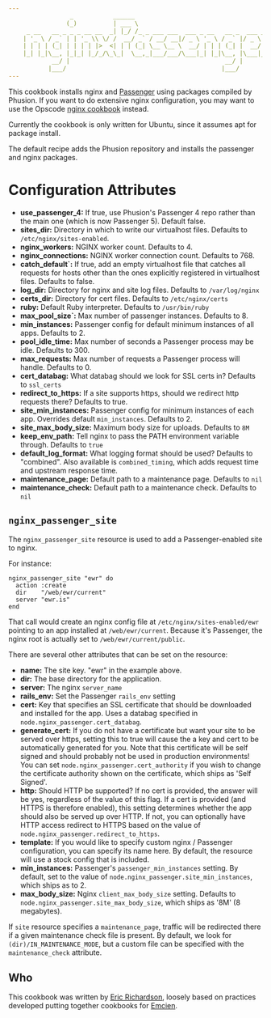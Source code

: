 ```yaml
---
                 _           ______
                (_)          | ___ \
     _ __   __ _ _ _ __ __  _| |_/ /_ _ ___ ___  ___ _ __   __ _  ___ _ __
    | '_ \ / _` | | '_ \\ \/ /  __/ _` / __/ __|/ _ \ '_ \ / _` |/ _ \ '__|
    | | | | (_| | | | | |>  <| | | (_| \__ \__ \  __/ | | | (_| |  __/ |
    |_| |_|\__, |_|_| |_/_/\_\_|  \__,_|___/___/\___|_| |_|\__, |\___|_|
            __/ |                                           __/ |
           |___/                                           |___/
---
```


This cookbook installs nginx and [Passenger](https://www.phusionpassenger.com/)
using packages compiled by Phusion.  If you want to do extensive nginx
configuration, you may want to use the Opscode
[nginx cookbook](https://github.com/opscode-cookbooks/nginx) instead.

Currently the cookbook is only written for Ubuntu, since it assumes apt for
package install.

The default recipe adds the Phusion repository and installs the passenger and
nginx packages.

# Configuration Attributes

* __use\_passenger\_4:__ If true, use Phusion's Passenger 4 repo rather than
    the main one (which is now Passenger 5). Default false.
* __sites\_dir:__ Directory in which to write our virtualhost files. Defaults
    to `/etc/nginx/sites-enabled`.
* __nginx\_workers:__ NGINX worker count. Defaults to 4.
* __nginx\_connections:__ NGINX worker connection count. Defaults to 768.
* __catch\_default`:__ If true, add an empty virtualhost file that catches all
    requests for hosts other than the ones explicitly registered in virtualhost
    files. Defaults to false.
* __log\_dir:__ Directory for nginx and site log files. Defaults to `/var/log/nginx`
* __certs\_dir:__ Directory for cert files. Defaults to `/etc/nginx/certs`
* __ruby:__ Default Ruby interpreter. Defaults to `/usr/bin/ruby`
* __max\_pool\_size`:__ Max number of passenger instances. Defaults to 8.
* __min\_instances:__ Passenger config for default minimum instances of all apps. Defaults to 2.
* __pool\_idle\_time:__ Max number of seconds a Passenger process may be idle. Defaults to 300.
* __max\_requests:__ Max number of requests a Passenger process will handle. Defaults to 0.
* __cert\_databag:__ What databag should we look for SSL certs in? Defaults to `ssl_certs`
* __redirect\_to\_https:__ If a site supports https, should we redirect http
    requests there? Defaults to true.
* __site\_min\_instances:__ Passenger config for minimum instances of each app. Overrides default `min_instances`. Defaults to 2.
* __site\_max\_body\_size:__ Maximum body size for uploads. Defaults to `8M`
* __keep\_env\_path:__ Tell nginx to pass the PATH environment variable through. Defaults to `true`
* __default\_log\_format:__ What logging format should be used? Defaults to "combined".
    Also available is `combined_timing`, which adds request time and upstream response time.
* __maintenance\_page:__ Default path to a maintenance page. Defaults to `nil`
* __maintenance\_check:__ Default path to a maintenance check. Defaults to `nil`

## `nginx_passenger_site`

The `nginx_passenger_site` resource is used to add a Passenger-enabled site
to nginx.

For instance:

    nginx_passenger_site "ewr" do
      action :create
      dir    "/web/ewr/current"
      server "ewr.is"
    end

That call would create an nginx config file at `/etc/nginx/sites-enabled/ewr`
pointing to an app installed at `/web/ewr/current`.  Because it's Passenger,
the nginx root is actually set to `/web/ewr/current/public`.

There are several other attributes that can be set on the resource:

* __name:__ The site key.  "ewr" in the example above.
* __dir:__ The base directory for the application.
* __server:__ The nginx `server_name`
* __rails_env:__ Set the Passenger `rails_env` setting
* __cert:__ Key that specifies an SSL certificate that should be downloaded
    and installed for the app.  Uses a databag specified in
    `node.nginx_passenger.cert_databag`.
* __generate_cert:__ If you do not have a certificate but want your site to be served over https, setting this to true will cause the a key and cert to be automatically generated for you. Note that this certificate will be self signed and should probably not be used in production environments! You can set `node.nginx_passenger.cert_authority` if you wish to change the certificate authority shown on the certificate, which ships as 'Self Signed'.
* __http:__ Should HTTP be supported?  If no cert is provided, the answer
    will be yes, regardless of the value of this flag.  If a cert is provided
    (and HTTPS is therefore enabled), this setting determines whether the
    app should also be served up over HTTP.  If not, you can optionally have
    HTTP access redirect to HTTPS based on the value of
    `node.nginx_passenger.redirect_to_https`.
* __template:__ If you would like to specify custom nginx / Passenger
    configuration, you can specify its name here.  By default, the resource
    will use a stock config that is included.
* __min_instances:__ Passenger's `passenger_min_instances` setting.  By default,
    set to the value of `node.nginx_passenger.site_min_instances`, which ships as
    to 2.
* __max\_body\_size:__ Nginx `client_max_body_size` setting.  Defaults to
    `node.nginx_passenger.site_max_body_size`, which ships as '8M' (8 megabytes).

If `site` resource specifies a `maintenance_page`, traffic will be redirected
there if a given maintenance check file is present.  By default, we look for
`(dir)/IN_MAINTENANCE_MODE`, but a custom file can be specified with
the `maintenance_check` attribute.

## Who

This cookbook was written by [Eric Richardson](http://ewr.is), loosely based on
practices developed putting together cookbooks for [Emcien](http://emcien.com).
